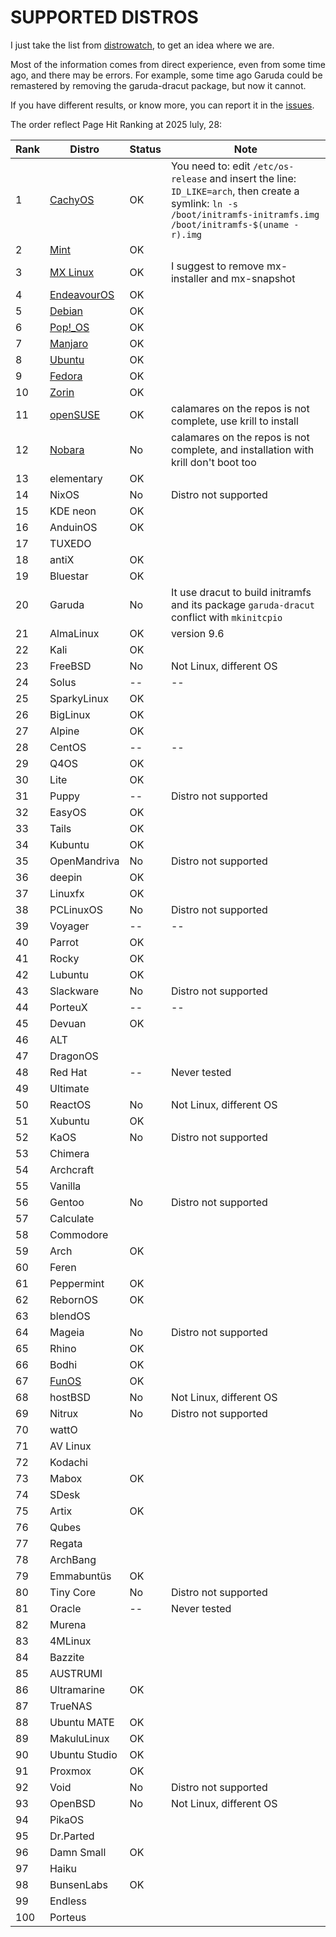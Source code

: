 # SUPPORTED DISTROS

I just take the list from [distrowatch](https://distrowatch.com/), to get an idea where we are.

Most of the information comes from direct experience, even from some time ago, and there may be errors. For example, some time ago Garuda could be remastered by removing the garuda-dracut package, but now it cannot.

If you have different results, or know more, you can report it in the [issues](https://github.com/pieroproietti/get-eggs/issues).


The order reflect Page Hit Ranking at 2025 luly, 28:

| Rank | Distro | Status | Note |
|------|--------|--------|------|
|   1 |[CachyOS](https://cachyos.org/)      | OK| You need to: edit `/etc/os-release` and insert the line: `ID_LIKE=arch`, then create a symlink: `ln -s /boot/initramfs-initramfs.img /boot/initramfs-$(uname -r).img`|
|  2|[Mint](https://linuxmint.com/)        | OK|
|  3|[MX Linux](https://mxlinux.org/)      |OK| I suggest to remove mx-installer and mx-snapshot|
|  4|[EndeavourOS](https://endeavouros.com/)|OK||
|  5|[Debian](https://www.debian.org/)      |OK||
|  6|[Pop!_OS](https://system76.com/pop/)   |OK||
|  7|[Manjaro](https://manjaro.org/)        |OK||
|  8|[Ubuntu](https://manjaro.org/)         |OK||
|  9|[Fedora](https://fedoraproject.org/)   |OK||
| 10|[Zorin](https://zorin.com/os/)         |OK||
| 11|[openSUSE](https://www.opensuse.org/)  |OK| calamares on the repos is not complete, use krill to install|
| 12|[Nobara](https://nobaraproject.org/)   |No| calamares on the repos is not complete, and installation with krill don't boot too|
| 13|elementary|OK||
| 14| NixOS|No|Distro not supported|
| 15|KDE neon|OK||
| 16|AnduinOS|OK||
| 17|TUXEDO|||
| 18|antiX|OK||
| 19|Bluestar|OK||
| 20|Garuda|No|It use dracut to build initramfs and its package `garuda-dracut` conflict with `mkinitcpio`|
| 21|AlmaLinux|OK|version 9.6|
| 22|Kali|OK||
| 23|FreeBSD|No|Not Linux, different OS|
| 24|Solus|--|--|
| 25|SparkyLinux|OK||
| 26|BigLinux|OK||
| 27|Alpine|OK||
| 28|CentOS|--|--|
| 29|Q4OS|OK||
| 30|Lite|OK||
| 31|Puppy|--|Distro not supported|
| 32|EasyOS|OK||
| 33|Tails|OK||
| 34|Kubuntu|OK||
| 35|OpenMandriva|No|Distro not supported|
| 36|deepin|OK||
| 37|Linuxfx|OK||
| 38|PCLinuxOS|No|Distro not supported|
| 39|Voyager|--|--|
| 40|Parrot|OK||
| 41|Rocky|OK||
| 42|Lubuntu|OK||
| 43|Slackware|No|Distro not supported|
| 44|PorteuX|--|--|
| 45|Devuan|OK||
| 46|ALT|||
| 47|DragonOS|||
| 48|Red Hat|--|Never tested|
| 49|Ultimate|||
| 50|ReactOS|No|Not Linux, different OS|
| 51|Xubuntu|OK||
| 52|KaOS|No|Distro not supported| 
| 53|Chimera|||
| 54|Archcraft
| 55|Vanilla|||
| 56|Gentoo|No|Distro not supported| 
| 57|Calculate|||
| 58|Commodore|||
| 59|Arch|OK||
| 60|Feren|||
| 61|Peppermint|OK||
| 62|RebornOS|OK||
| 63|blendOS|||
| 64| Mageia|No|Distro not supported|
| 65|Rhino|OK||
| 66|Bodhi|OK||
| 67|[FunOS](https://funos.org/)|OK||
| 68|hostBSD|No|Not Linux, different OS|
| 69|Nitrux|No|Distro not supported|
| 70|wattO|||
| 71|AV Linux|||
| 72|Kodachi|||
| 73|Mabox|OK||
| 74|SDesk|||
| 75|Artix|OK||
| 76|Qubes|||
| 77|Regata|||
| 78|ArchBang|||
| 79|Emmabuntüs|OK||
| 80|Tiny Core|No|Distro not supported|
| 81|Oracle|--|Never tested|
| 82|Murena|||
| 83|4MLinux|||
| 84|Bazzite|||
| 85|AUSTRUMI|||
| 86|Ultramarine|OK||
| 87|TrueNAS|||
| 88|Ubuntu MATE|OK||
| 89|MakuluLinux|OK||
| 90|Ubuntu Studio|OK||
| 91|Proxmox|OK||
| 92|Void|No|Distro not supported|
| 93|OpenBSD|No|Not Linux, different OS|
| 94|PikaOS|||
| 95|Dr.Parted|||
| 96|Damn Small|OK||
| 97|Haiku|||
| 98|BunsenLabs|OK||
| 99|Endless|||
|100|Porteus|||